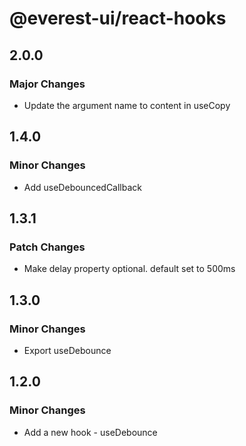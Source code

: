 # @everest-ui/react-hooks

## 2.0.0

### Major Changes

- Update the argument name to content in useCopy

## 1.4.0

### Minor Changes

- Add useDebouncedCallback

## 1.3.1

### Patch Changes

- Make delay property optional. default set to 500ms

## 1.3.0

### Minor Changes

- Export useDebounce

## 1.2.0

### Minor Changes

- Add a new hook - useDebounce

